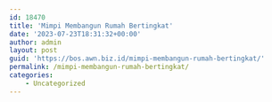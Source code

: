 ```yaml
---
id: 18470
title: 'Mimpi Membangun Rumah Bertingkat'
date: '2023-07-23T18:31:32+00:00'
author: admin
layout: post
guid: 'https://bos.awn.biz.id/mimpi-membangun-rumah-bertingkat/'
permalink: /mimpi-membangun-rumah-bertingkat/
categories:
    - Uncategorized
---
```


